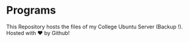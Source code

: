 # Programs
This Repository hosts the files of my College Ubuntu Server (Backup !).  
Hosted with :heart: by Github!
